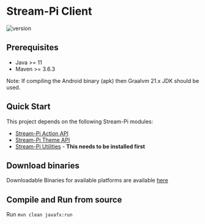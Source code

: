 # Stream-Pi Client

![version](https://img.shields.io/badge/Version-1.0.0-green)

## Prerequisites

- Java >= 11
- Maven >= 3.6.3

Note: If compiling the Android binary (apk) then Graalvm 21.x JDK should be used.

## Quick Start

This project depends on the following Stream-Pi modules:

- [Stream-Pi Action API](https://github.com/stream-pi/action-api)
- [Stream-Pi Theme API](https://github.com/stream-pi/theme-api)
- [Stream-Pi Utilities](https://github.com/stream-pi/util) - **This needs to be installed first**


## Download binaries

Downloadable Binaries for available platforms are available [here](https://github.com/stream-pi/client/releases)

## Compile and Run from source 

Run `mvn clean javafx:run`
